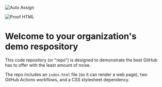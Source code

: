 ![Auto Assign](https://github.com/MatthewReedh335xrkk/demo-repository/actions/workflows/auto-assign.yml/badge.svg)

![Proof HTML](https://github.com/MatthewReedh335xrkk/demo-repository/actions/workflows/proof-html.yml/badge.svg)

# Welcome to your organization's demo respository
This code repository (or "repo") is designed to demonstrate the best GitHub has to offer with the least amount of noise.

The repo includes an `index.html` file (so it can render a web page), two GitHub Actions workflows, and a CSS stylesheet dependency.
